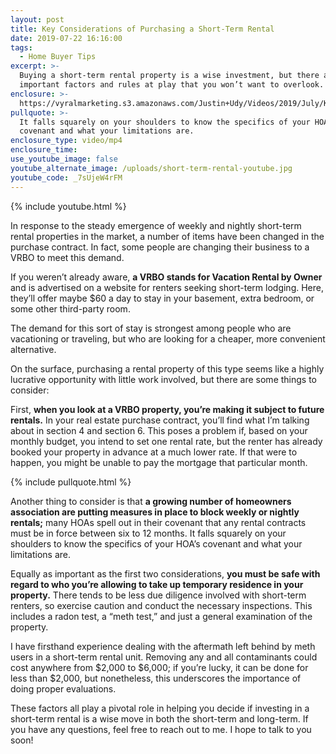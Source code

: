 ```yaml
---
layout: post
title: Key Considerations of Purchasing a Short-Term Rental
date: 2019-07-22 16:16:00
tags:
  - Home Buyer Tips
excerpt: >-
  Buying a short-term rental property is a wise investment, but there are some
  important factors and rules at play that you won’t want to overlook.
enclosure: >-
  https://vyralmarketing.s3.amazonaws.com/Justin+Udy/Videos/2019/July/Key+Considerations+of+Purchasing+a+Short-Term+Rental.mp4
pullquote: >-
  It falls squarely on your shoulders to know the specifics of your HOA’s
  covenant and what your limitations are.
enclosure_type: video/mp4
enclosure_time:
use_youtube_image: false
youtube_alternate_image: /uploads/short-term-rental-youtube.jpg
youtube_code: _7sUjeW4rFM
---
```


{% include youtube.html %}

In response to the steady emergence of weekly and nightly short-term rental properties in the market, a number of items have been changed in the purchase contract. In fact, some people are changing their business to a VRBO to meet this demand.&nbsp;

If you weren’t already aware, **a VRBO stands for Vacation Rental by Owner** and is advertised on a website for renters seeking short-term lodging. Here, they’ll offer maybe $60 a day to stay in your basement, extra bedroom, or some other third-party room.&nbsp;

The demand for this sort of stay is strongest among people who are vacationing or traveling, but who are looking for a cheaper, more convenient alternative.&nbsp;

On the surface, purchasing a rental property of this type seems like a highly lucrative opportunity with little work involved, but there are some things to consider:&nbsp;

First, **when you look at a VRBO property, you’re making it subject to future rentals.** In your real estate purchase contract, you’ll find what I’m talking about in section 4 and section 6. This poses a problem if, based on your monthly budget, you intend to set one rental rate, but the renter has already booked your property in advance at a much lower rate. If that were to happen, you might be unable to pay the mortgage that particular month.&nbsp;

{% include pullquote.html %}

Another thing to consider is that **a growing number of homeowners association are putting measures in place to block weekly or nightly rentals;** many HOAs spell out in their covenant that any rental contracts must be in force between six to 12 months. It falls squarely on your shoulders to know the specifics of your HOA’s covenant and what your limitations are.&nbsp;

Equally as important as the first two considerations, **you must be safe with regard to who you’re allowing to take up temporary residence in your property.** There tends to be less due diligence involved with short-term renters, so exercise caution and conduct the necessary inspections. This includes a radon test, a “meth test,” and just a general examination of the property.&nbsp;

I have firsthand experience dealing with the aftermath left behind by meth users in a short-term rental unit. Removing any and all contaminants could cost anywhere from $2,000 to $6,000; if you’re lucky, it can be done for less than $2,000, but nonetheless, this underscores the importance of doing proper evaluations. &nbsp;

These factors all play a pivotal role in helping you decide if investing in a short-term rental is a wise move in both the short-term and long-term. If you have any questions, feel free to reach out to me. I hope to talk to you soon\!